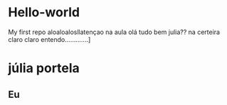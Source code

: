 # Hello-world
My first repo
aloaloalosllatençao na aula
olá tudo bem julia??
na certeira
claro claro
entendo.............]
# júlia portela
## Eu
